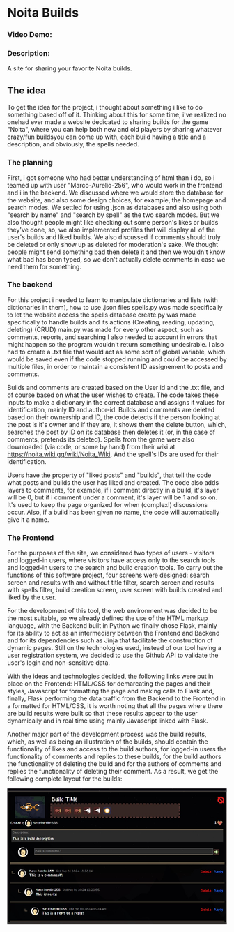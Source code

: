 # Noita Builds
### Video Demo:
### Description:
A site for sharing your favorite Noita builds.
## The idea
To get the idea for the project, i thought about something i like to do something based off of it. Thinking about this for some time, i've realized no onehad ever made a website dedicated to sharing builds for the game "Noita", where you can help both new and old players by sharing whatever crazy/fun buildsyou can come up with, each build having a title and a description, and obviously, the spells needed.

### The planning
First, i got someone who had better understanding of html than i do, so i teamed up with user "Marco-Aurelio-256", who would work in the frontend and i in the backend. We discussed where we would store the database for the website, and also some design choices, for example, the homepage and search modes. We settled for using .json as databases and also using both "search by name" and "search by spell" as the two search modes. But we also thought people might like checking out some person's likes or builds they've done, so, we also implemented profiles that will display all of the user's builds and liked builds.
We also discussed if comments should truly be deleted or only show up as deleted for moderation's sake. We thought people might send something bad then delete it and then we wouldn't know what bad has been typed, so we don't actually delete comments in case we need them for something.

### The backend
For this project i needed to learn to manipulate dictionaries and lists (with dictionaries in them), how to use .json files
spells.py was made specifically to let the website access the spells database
create.py was made specifically to handle builds and its actions (Creating, reading, updating, deleting) (CRUD)
main.py was made for every other aspect, such as comments, reports, and searching
I also needed to account in errors that might happen so the program wouldn't return something undesirable. I also had to create a .txt file that would act as some sort of global variable, which would be saved even if the code stopped running and could be accessed by multiple files, in order to maintain a consistent ID assignement to posts and comments.

Builds and comments are created based on the User id and the .txt file, and of course based on what the user wishes to create. The code takes these inputs to make a dictionary in the correct database and assigns it values for identification, mainly ID and author-id.
Builds and comments are deleted based on their ownership and ID, the code detects if the person looking at the post is it's owner and if they are, it shows them the delete button, which, searches the post by ID on its database then deletes it (or, in the case of comments, pretends its deleted).
Spells from the game were also downloaded (via code, or some by hand) from their wiki at https://noita.wiki.gg/wiki/Noita_Wiki. And the spell's IDs are used for their identification.

Users have the property of "liked posts" and "builds", that tell the code what posts and builds the user has liked and created.
The code also adds layers to comments, for example, if i comment directly in a build, it's layer will be 0, but if i comment under a comment, it's layer will be 1 and so on. It's used to keep the page organized for when (complex!) discussions occur.
Also, if a build has been given no name, the code will automatically give it a name.

### The Frontend
For the purposes of the site, we considered two types of users - visitors and logged-in users, where visitors have access only to the search tools and logged-in users to the search and build creation tools. To carry out the functions of this software project, four screens were designed: search screen and results with and without title filter, search screen and results with spells filter, build creation screen, user screen with builds created and liked by the user.

For the development of this tool, the web environment was decided to be the most suitable, so we already defined the use of the HTML markup language, with the Backend built in Python we finally chose Flask, mainly for its ability to act as an intermediary between the Frontend and Backend and for its dependencies such as Jinja that facilitate the construction of dynamic pages. Still on the technologies used, instead of our tool having a user registration system, we decided to use the Github API to validate the user's login and non-sensitive data. 

With the ideas and technologies decided, the following links were put in place on the Frontend: HTML/CSS for demarcating the pages and their styles, Javascript for formatting the page and making calls to Flask and, finally, Flask performing the data traffic from the Backend to the Frontend in a formatted for HTML/CSS, it is worth noting that all the pages where there are build results were built so that these results appear to the user dynamically and in real time using mainly Javascript linked with Flask.

Another major part of the development process was the build results, which, as well as being an illustration of the builds, should contain the functionality of likes and access to the build authors, for logged-in users the functionality of comments and replies to these builds, for the build authors the functionality of deleting the build and for the authors of comments and replies the functionality of deleting their comment. As a result, we get the following complete layout for the builds:


![Alt text](/static/example_1.jpg?raw=true "Ilustration of a build's layout")
